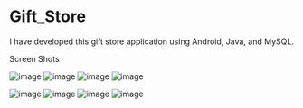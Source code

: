 # Gift_Store
I have developed this gift store application using Android, Java, and MySQL.

Screen Shots

![image](https://user-images.githubusercontent.com/82012814/145535800-a95ac3d6-cced-49fc-ab8d-a95ba41a2241.png)
![image](https://user-images.githubusercontent.com/82012814/145536025-2a1c7c31-e032-460b-ab58-9b1a16bb0057.png)
![image](https://user-images.githubusercontent.com/82012814/145536060-76458fe9-1376-4265-be83-032f965d38a1.png)
![image](https://user-images.githubusercontent.com/82012814/145536114-ca6d8ab1-9477-4fbd-b0d1-e920b43a1f6c.png)

![image](https://user-images.githubusercontent.com/82012814/145536151-c3cd24d1-15e9-478e-a65c-5cfe047ffd1f.png)
![image](https://user-images.githubusercontent.com/82012814/145536192-b12db05e-271f-4165-b58d-ce6f8831d429.png)
![image](https://user-images.githubusercontent.com/82012814/145536225-19fb6730-dfac-4d35-a041-7c44891189c2.png)
![image](https://user-images.githubusercontent.com/82012814/145536266-3c8b6afe-25fa-4cc1-beb0-6f021922763c.png)



